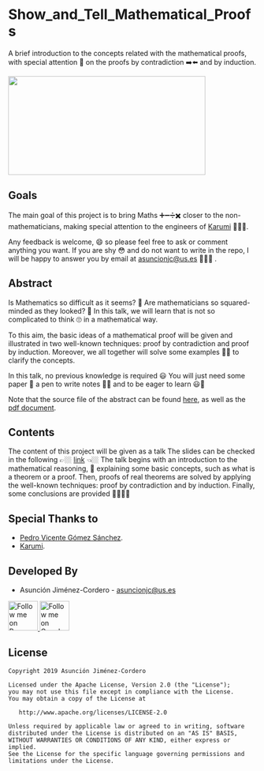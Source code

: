 # Show_and_Tell_Mathematical_Proofs

A brief introduction to the concepts related with the mathematical proofs, with special attention 🧐 on the proofs by 
contradiction ➡️⬅️ and by induction. 

<img src="http://www.mrbartonmaths.com/blog/wp-content/uploads/2017/06/june.png" height="200" width="400"/>

## Goals

The main goal of this project is to bring Maths ➕➖➗✖️ closer to the non-mathematicians, making special attention to the engineers of [Karumi](https://www.karumi.com/) 👨🏻‍💻.

Any feedback is welcome, 😄 so please feel free to ask or comment anything you want. If you are shy 😳 and do not want to
write in the repo, I will be happy to answer you by email at asuncionjc@us.es 👩🏻‍💻 .

## Abstract

Is Mathematics so difficult as it seems? 🤯 Are mathematicians so squared-minded as they looked? 🔲 In this talk, we will learn that is not so complicated to think 🙄 in a mathematical way.

To this aim, the basic ideas of a mathematical proof will be given and illustrated in two well-known techniques: proof by contradiction and proof by induction. Moreover, we all together will solve some examples ✍🏼 to clarify the concepts.

In this talk, no previous knowledge is required 😃 You will just need some paper 📒 a pen to write notes ✍🏼 and to be eager to learn 😃💪

Note that the source file of the abstract can be found [here](./Abstract/Abstract_show_and_tell.tex), as well as the [pdf document](./Abstract/Abstract_show_and_tell.pdf).

## Contents

The content of this project will be given as a talk  The slides can be checked in the following  👉🏼 [link](./Slides/MAJC_show_and_tell.pdf) 👈🏼
The talk begins with an introduction to the mathematical reasoning, 🤔 explaining some basic concepts, such as what is a theorem or a proof. Then, proofs of real theorems are solved by applying the well-known techniques: proof by contradiction and by induction. Finally, some conclusions are provided 🙌🏼🙌🏼 

Special Thanks to
------------

* [Pedro Vicente Gómez Sánchez](https://github.com/pedrovgs).
* [Karumi](https://github.com/Karumi).

Developed By
------------

* Asunción Jiménez-Cordero - <asuncionjc@us.es>

<a href="https://www.researchgate.net/profile/Asuncion_Jimenez-Cordero">
  <img alt="Follow me on ResearchGate" src="https://1.bp.blogspot.com/-jz1remm4weY/WK86heRgepI/AAAAAAAACrU/APGaq-EpMakpsh-mZw5eQIyNpA_DN1dBwCLcB/s1600/researchgate_.jpg" height="60" width="60"/>
</a>

<a href="https://scholar.google.es/citations?user=JegcEYwAAAAJ&hl=es&oi=ao">
  <img alt="Follow me on Google Scholar" src="https://encrypted-tbn0.gstatic.com/images?q=tbn:ANd9GcQQUfpGKX9zs9WpaNw_qSqwU3Q3qeqLrIV0cXHsJxxgPkVaVqze" height="60" width="60"/>
</a>

License
-------

    Copyright 2019 Asunción Jiménez-Cordero

    Licensed under the Apache License, Version 2.0 (the "License");
    you may not use this file except in compliance with the License.
    You may obtain a copy of the License at

       http://www.apache.org/licenses/LICENSE-2.0

    Unless required by applicable law or agreed to in writing, software
    distributed under the License is distributed on an "AS IS" BASIS,
    WITHOUT WARRANTIES OR CONDITIONS OF ANY KIND, either express or implied.
    See the License for the specific language governing permissions and
    limitations under the License.


